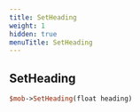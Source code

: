 ```yaml
---
title: SetHeading
weight: 1
hidden: true
menuTitle: SetHeading
---
```

## SetHeading
```perl
$mob->SetHeading(float heading)
```